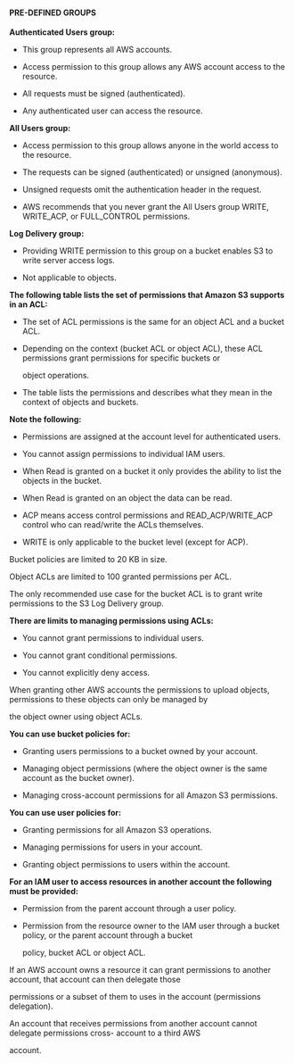 #### PRE-DEFINED GROUPS

**Authenticated Users group:**

- This group represents all AWS accounts.

- Access permission to this group allows any AWS account access to the resource.

- All requests must be signed (authenticated).

- Any authenticated user can access the resource.

**All Users group:**

- Access permission to this group allows anyone in the world access to the
  resource.

- The requests can be signed (authenticated) or unsigned (anonymous).

- Unsigned requests omit the authentication header in the request.

- AWS recommends that you never grant the All Users group WRITE, WRITE_ACP, or
  FULL_CONTROL permissions.

**Log Delivery group:**

- Providing WRITE permission to this group on a bucket enables S3 to write
  server access logs.

- Not applicable to objects.

**The following table lists the set of permissions that Amazon S3 supports in an
ACL:**

- The set of ACL permissions is the same for an object ACL and a bucket ACL.


- Depending on the context (bucket ACL or object ACL), these ACL permissions
  grant permissions for specific buckets or

  object operations.

- The table lists the permissions and describes what they mean in the context of
  objects and buckets.

**Note the following:**

- Permissions are assigned at the account level for authenticated users.

- You cannot assign permissions to individual IAM users.

- When Read is granted on a bucket it only provides the ability to list the
  objects in the bucket.

- When Read is granted on an object the data can be read.

- ACP means access control permissions and READ_ACP/WRITE_ACP control who can
  read/write the ACLs themselves.

- WRITE is only applicable to the bucket level (except for ACP).

Bucket policies are limited to 20 KB in size.

Object ACLs are limited to 100 granted permissions per ACL.

The only recommended use case for the bucket ACL is to grant write permissions
to the S3 Log Delivery group.

**There are limits to managing permissions using ACLs:**

- You cannot grant permissions to individual users.

- You cannot grant conditional permissions.

- You cannot explicitly deny access.

When granting other AWS accounts the permissions to upload objects, permissions
to these objects can only be managed by

the object owner using object ACLs.

**You can use bucket policies for:**

- Granting users permissions to a bucket owned by your account.

- Managing object permissions (where the object owner is the same account as the
  bucket owner).

- Managing cross-account permissions for all Amazon S3 permissions.

**You can use user policies for:**

- Granting permissions for all Amazon S3 operations.

- Managing permissions for users in your account.

- Granting object permissions to users within the account.

**For an IAM user to access resources in another account the following must be
provided:**

- Permission from the parent account through a user policy.

- Permission from the resource owner to the IAM user through a bucket policy, or
  the parent account through a bucket

  policy, bucket ACL or object ACL.

If an AWS account owns a resource it can grant permissions to another account,
that account can then delegate those

permissions or a subset of them to uses in the account (permissions delegation).

An account that receives permissions from another account cannot delegate
permissions cross- account to a third AWS

account.

